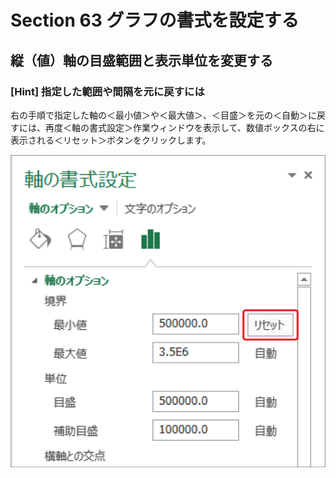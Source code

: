# Section 63 グラフの書式を設定する

## 縦（値）軸の目盛範囲と表示単位を変更する

### [Hint] 指定した範囲や間隔を元に戻すには

右の手順で指定した軸の＜最小値＞や＜最大値＞、＜目盛＞を元の＜自動＞に戻すには、再度＜軸の書式設定＞作業ウィンドウを表示して、数値ボックスの右に表示される＜リセット＞ボタンをクリックします。

![hint](003.png)
